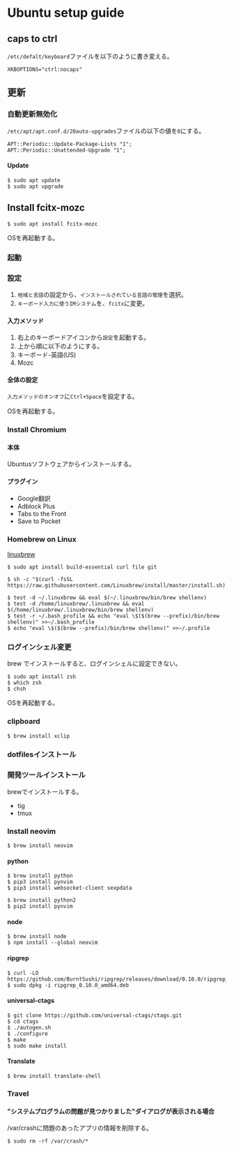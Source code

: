 # Ubuntu setup guide
## caps to ctrl
`/etc/defalt/keyboard`ファイルを以下のように書き変える。
```
XKBOPTIONS="ctrl:nocaps"
```

## 更新
### 自動更新無効化
`/etc/apt/apt.conf.d/20auto-upgrades`ファイルの以下の値を`0`にする。
```
APT::Periodic::Update-Package-Lists "1";
APT::Periodic::Unattended-Upgrade "1";
```
#### Update
```
$ sudo apt update
$ sudo apt upgrade
```

## Install fcitx-mozc
```
$ sudo apt install fcitx-mozc
```
OSを再起動する。
### 起動
### 設定
1. `地域と言語`の設定から、`インストールされている言語の管理`を選択。
1. `キーボード入力に使うIMシステム`を、`fcitx`に変更。
#### 入力メソッド
1. 右上のキーボードアイコンから`設定`を起動する。
1. 上から順に以下のようにする。
  1. キーボード-英語(US)
  1. Mozc
#### 全体の設定
`入力メソッドのオンオフ`に`Ctrl+Space`を設定する。

OSを再起動する。

### Install Chromium
#### 本体
Ubuntusソフトウェアからインストールする。
#### プラグイン
* Google翻訳
* Adblock Plus
* Tabs to the Front
* Save to Pocket

### Homebrew on Linux
[linuxbrew](https://docs.brew.sh/Homebrew-on-Linux)
```
$ sudo apt install build-essential curl file git

$ sh -c "$(curl -fsSL https://raw.githubusercontent.com/Linuxbrew/install/master/install.sh)

$ test -d ~/.linuxbrew && eval $(~/.linuxbrew/bin/brew shellenv)
$ test -d /home/linuxbrew/.linuxbrew && eval $(/home/linuxbrew/.linuxbrew/bin/brew shellenv)
$ test -r ~/.bash_profile && echo "eval \$($(brew --prefix)/bin/brew shellenv)" >>~/.bash_profile
$ echo "eval \$($(brew --prefix)/bin/brew shellenv)" >>~/.profile
```

### ログインシェル変更
brew でインストールすると、ログインシェルに設定できない。
```
$ sudo apt install zsh
$ which zsh
$ chsh
```
OSを再起動する。

### clipboard
```
$ brew install xclip
```

### dotfilesインストール

### 開発ツールインストール
brewでインストールする。
* tig
* tmux

### Install neovim
```
$ brew install neovim
```
#### python
```
$ brew install python
$ pip3 install pynvim
$ pip3 install websocket-client sexpdata

$ brew install python2
$ pip2 install pynvim
```
#### node
```
$ brew install node
$ npm install --global neovim 
```
#### ripgrep
```
$ curl -LO https://github.com/BurntSushi/ripgrep/releases/download/0.10.0/ripgrep_0.10.0_amd64.deb
$ sudo dpkg -i ripgrep_0.10.0_amd64.deb
```
#### universal-ctags
```
$ git clone https://github.com/universal-ctags/ctags.git
$ cd ctags
$ ./autogen.sh 
$ ./configure
$ make
$ sudo make install
```
#### Translate
```
$ brew install translate-shell
```

### Travel
#### "システムプログラムの問題が見つかりました"ダイアログが表示される場合
/var/crashに問題のあったアプリの情報を削除する。
```
$ sudo rm -rf /var/crash/*
```
